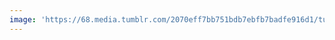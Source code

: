 ```yaml
---
image: 'https://68.media.tumblr.com/2070eff7bb751bdb7ebfb7badfe916d1/tumblr_nkfdituvfE1tbdx3so1_1280.jpg'
---
```

